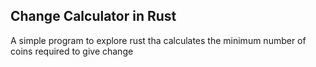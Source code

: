 ## Change Calculator in Rust
A simple program to explore rust tha calculates the 
minimum number of coins required to give change
